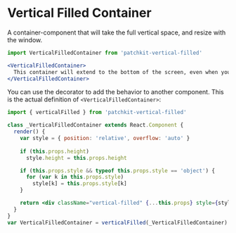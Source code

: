 # Vertical Filled Container

A container-component that will take the full vertical space, and resize with the window.

```jsx
import VerticalFilledContainer from 'patchkit-vertical-filled'

<VerticalFilledContainer>
  This container will extend to the bottom of the screen, even when you resize.
</VerticalFilledContainer>
```

You can use the decorator to add the behavior to another component.
This is the actual definition of `<VerticalFilledContainer>`:

```jsx
import { verticalFilled } from 'patchkit-vertical-filled'

class _VerticalFilledContainer extends React.Component {
  render() {
    var style = { position: 'relative', overflow: 'auto' }
    
    if (this.props.height)
      style.height = this.props.height

    if (this.props.style && typeof this.props.style == 'object') {
      for (var k in this.props.style)
        style[k] = this.props.style[k]
    }

    return <div className="vertical-filled" {...this.props} style={style}>{this.props.children||''}</div>
  }
}
var VerticalFilledContainer = verticalFilled(_VerticalFilledContainer)
```